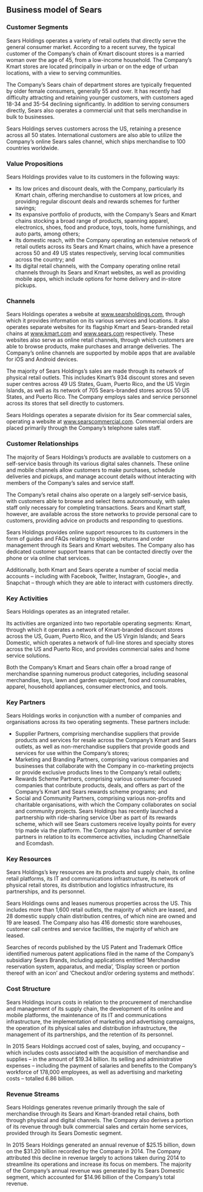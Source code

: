 Business model of Sears
-----------------------

 ### Customer Segments

 Sears Holdings operates a variety of retail outlets that directly serve the general consumer market. According to a recent survey, the typical customer of the Company’s chain of Kmart discount stores is a married woman over the age of 45, from a low-income household. The Company’s Kmart stores are located principally in urban or on the edge of urban locations, with a view to serving communities.

 The Company’s Sears chain of department stores are typically frequented by older female consumers, generally 55 and over. It has recently had difficulty attracting and retaining younger customers, with customers aged 18-34 and 35-54 declining significantly. In addition to serving consumers directly, Sears also operates a commercial unit that sells merchandise in bulk to businesses.

 Sears Holdings serves customers across the US, retaining a presence across all 50 states. International customers are also able to utilize the Company’s online Sears sales channel, which ships merchandise to 100 countries worldwide.

 ### Value Propositions

 Sears Holdings provides value to its customers in the following ways:

  * Its low prices and discount deals, with the Company, particularly its Kmart chain, offering merchandise to customers at low prices, and providing regular discount deals and rewards schemes for further savings;
 * Its expansive portfolio of products, with the Company’s Sears and Kmart chains stocking a broad range of products, spanning apparel, electronics, shoes, food and produce, toys, tools, home furnishings, and auto parts, among others;
 * Its domestic reach, with the Company operating an extensive network of retail outlets across its Sears and Kmart chains, which have a presence across 50 and 49 US states respectively, serving local communities across the country; and
 * Its digital retail channels, with the Company operating online retail channels through its Sears and Kmart websites, as well as providing mobile apps, which include options for home delivery and in-store pickups.
  ### Channels

 Sears Holdings operates a website at www.searsholdings.com, through which it provides information on its various services and locations. It also operates separate websites for its flagship Kmart and Sears-branded retail chains at www.kmart.com and www.sears.com respectively. These websites also serve as online retail channels, through which customers are able to browse products, make purchases and arrange deliveries. The Company’s online channels are supported by mobile apps that are available for iOS and Android devices.

 The majority of Sears Holdings’s sales are made through its network of physical retail outlets. This includes Kmart’s 934 discount stores and seven super centres across 49 US States, Guam, Puerto Rico, and the US Virgin Islands, as well as its network of 705 Sears-branded stores across 50 US States, and Puerto Rico. The Company employs sales and service personnel across its stores that sell directly to customers.

 Sears Holdings operates a separate division for its Sear commercial sales, operating a website at www.searscommercial.com. Commercial orders are placed primarily through the Company’s telephone sales staff.

 ### Customer Relationships

 The majority of Sears Holdings’s products are available to customers on a self-service basis through its various digital sales channels. These online and mobile channels allow customers to make purchases, schedule deliveries and pickups, and manage account details without interacting with members of the Company’s sales and service staff.

 The Company’s retail chains also operate on a largely self-service basis, with customers able to browse and select items autonomously, with sales staff only necessary for completing transactions. Sears and Kmart staff, however, are available across the store networks to provide personal care to customers, providing advice on products and responding to questions.

 Sears Holdings provides online support resources to its customers in the form of guides and FAQs relating to shipping, returns and order management through its Sears and Kmart websites. The Company also has dedicated customer support teams that can be contacted directly over the phone or via online chat services.

 Additionally, both Kmart and Sears operate a number of social media accounts – including with Facebook, Twitter, Instagram, Google+, and Snapchat – through which they are able to interact with customers directly.

 ### Key Activities

 Sears Holdings operates as an integrated retailer.

 Its activities are organized into two reportable operating segments: Kmart, through which it operates a network of Kmart-branded discount stores across the US, Guam, Puerto Rico, and the US Virgin Islands; and Sears Domestic, which operates a network of full-line stores and specialty stores across the US and Puerto Rico, and provides commercial sales and home service solutions.

 Both the Company’s Kmart and Sears chain offer a broad range of merchandise spanning numerous product categories, including seasonal merchandise, toys, lawn and garden equipment, food and consumables, apparel, household appliances, consumer electronics, and tools.

 ### Key Partners

 Sears Holdings works in conjunction with a number of companies and organisations across its two operating segments. These partners include:

  * Supplier Partners, comprising merchandise suppliers that provide products and services for resale across the Company’s Kmart and Sears outlets, as well as non-merchandise suppliers that provide goods and services for use within the Company’s stores;
 * Marketing and Branding Partners, comprising various companies and businesses that collaborate with the Company in co-marketing projects or provide exclusive products lines to the Company’s retail outlets;
 * Rewards Scheme Partners, comprising various consumer-focused companies that contribute products, deals, and offers as part of the Company’s Kmart and Sears rewards scheme programs; and
 * Social and Community Partners, comprising various non-profits and charitable organisations, with which the Company collaborates on social and community projects.
  Sears Holdings has recently launched a partnership with ride-sharing service Uber as part of its rewards scheme, which will see Sears customers receive loyalty points for every trip made via the platform. The Company also has a number of service partners in relation to its ecommerce activities, including ChannelSale and Ecomdash.

 ### Key Resources

 Sears Holdings’s key resources are its products and supply chain, its online retail platforms, its IT and communications infrastructure, its network of physical retail stores, its distribution and logistics infrastructure, its partnerships, and its personnel.

 Sears Holdings owns and leases numerous properties across the US. This includes more than 1,600 retail outlets, the majority of which are leased, and 28 domestic supply chain distribution centres, of which nine are owned and 19 are leased. The Company also has 416 domestic store warehouses, customer call centres and service facilities, the majority of which are leased.

 Searches of records published by the US Patent and Trademark Office identified numerous patent applications filed in the name of the Company’s subsidiary Sears Brands, including applications entitled ‘Merchandise reservation system, apparatus, and media’, ‘Display screen or portion thereof with an icon’ and ‘Checkout and/or ordering systems and methods’.

 ### Cost Structure

 Sears Holdings incurs costs in relation to the procurement of merchandise and management of its supply chain, the development of its online and mobile platforms, the maintenance of its IT and communications infrastructure, the implementation of marketing and advertising campaigns, the operation of its physical sales and distribution infrastructure, the management of its partnerships, and the retention of its personnel.

 In 2015 Sears Holdings accrued cost of sales, buying, and occupancy – which includes costs associated with the acquisition of merchandise and supplies – in the amount of $19.34 billion. Its selling and administrative expenses – including the payment of salaries and benefits to the Company’s workforce of 178,000 employees, as well as advertising and marketing costs – totalled 6.86 billion.

 ### Revenue Streams

 Sears Holdings generates revenue primarily through the sale of merchandise through its Sears and Kmart-branded retail chains, both through physical and digital channels. The Company also derives a portion of its revenue through bulk commercial sales and certain home services, provided through its Sears Domestic segment.

 In 2015 Sears Holdings generated an annual revenue of $25.15 billion, down on the $31.20 billion recorded by the Company in 2014. The Company attributed this decline in revenue largely to actions taken during 2014 to streamline its operations and increase its focus on members. The majority of the Company’s annual revenue was generated by its Sears Domestic segment, which accounted for $14.96 billion of the Company’s total revenue.